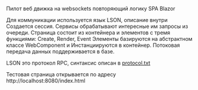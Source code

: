 Пилот веб движка на websockets повторяющий логику SPA Blazor

Для коммуникации используется язык LSON, описание внутри
Создается сессия.
Сервисы обрабатывают интересные им запросы из очереди.
Страница состоит из контейнера и элементов с тремя функциями: Create, Render, Event
Элементы базируются на абстрактном классе WebComponent и Инстанциируются в контейнер.
Потоковая передача данных поддерживается в базе.

LSON это протокол RPC, синтаксис описан в [protocol.txt](https://github.com/NBAH79/WebEx/blob/master/WebEx/Protocol.txt)

Тестовая страница открывается по адресу http://localhost:8080/index.html
